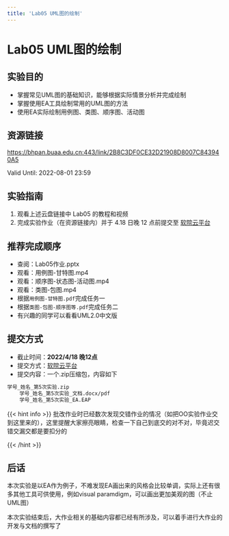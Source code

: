 ```yaml
---
title: 'Lab05 UML图的绘制'
---
```


# Lab05 UML图的绘制

## 实验目的

- 掌握常见UML图的基础知识，能够根据实际情景分析并完成绘制
- 掌握使用EA工具绘制常用的UML图的方法
- 使用EA实际绘制用例图、类图、顺序图、活动图

## 资源链接

<a href="https://bhpan.buaa.edu.cn:443/link/2B8C3DF0CE32D21908D8007C843940A5" target="_blank">https://bhpan.buaa.edu.cn:443/link/2B8C3DF0CE32D21908D8007C843940A5</a>

Valid Until: 2022-08-01 23:59

## 实验指南

1. 观看上述云盘链接中 Lab05 的教程和视频
2. 完成实验作业（在资源链接内）并于 4.18 日晚 12 点前提交至 <a href="https://scs.buaa.edu.cn/" target="_blank">软院云平台</a>

## 推荐完成顺序

- 查阅：Lab05作业.pptx
- 观看：用例图-甘特图.mp4
- 观看：顺序图-状态图-活动图.mp4
- 观看：类图-包图.mp4
- 根据`用例图-甘特图.pdf`完成任务一
- 根据`类图-包图-顺序图等.pdf`完成任务二
- 有兴趣的同学可以看看UML2.0中文版

## 提交方式

- 截止时间：**2022/4/18 晚12点**
- 提交方式：<a href="https://scs.buaa.edu.cn/" target="_blank">软院云平台</a>
- 提交内容：一个.zip压缩包，内容如下

```txt
学号_姓名_第5次实验.zip
    学号_姓名_第5次实验_文档.docx/pdf
    学号_姓名_第5次实验_EA.EAP
```

{{< hint info >}}
批改作业时已经数次发现交错作业的情况（如把OO实验作业交到这里来的），这里提醒大家擦亮眼睛，检查一下自己到底交的对不对，毕竟迟交错交漏交都是要扣分的

{{< /hint >}}

## 后话

本次实验是以EA作为例子，不难发现EA画出来的风格会比较单调，实际上还有很多其他工具可供使用，例如visual paramdigm，可以画出更加美观的图（不止UML图）

本次实验结束后，大作业相关的基础内容都已经有所涉及，可以着手进行大作业的开发与文档的撰写了